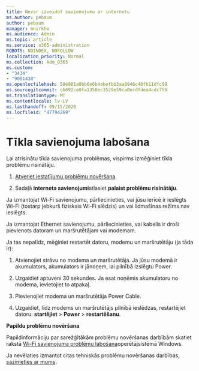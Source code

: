```yaml
---
title: Nevar izveidot savienojumu ar internetu
ms.author: pebaum
author: pebaum
manager: mnirkhe
ms.audience: Admin
ms.topic: article
ms.service: o365-administration
ROBOTS: NOINDEX, NOFOLLOW
localization_priority: Normal
ms.collection: Adm_O365
ms.custom:
- "3434"
- "9001438"
ms.openlocfilehash: 50e901a0bb6e6b4abefbb3aa8946c40fb11dfc99
ms.sourcegitcommit: c6692ce0fa1358ec3529e59ca0ecdfdea4cdc759
ms.translationtype: MT
ms.contentlocale: lv-LV
ms.lasthandoff: 09/15/2020
ms.locfileid: "47794269"
---
```

# <a name="fix-network-connection"></a>Tīkla savienojuma labošana

Lai atrisinātu tīkla savienojuma problēmas, vispirms izmēģiniet tīkla problēmu risinātāju. 

1. [Atveriet iestatījumu problēmu novēršana](ms-settings:troubleshoot).

2. Sadaļā **interneta savienojumi**atlasiet **palaist problēmu risinātāju**.

Ja izmantojat Wi-Fi savienojumu, pārliecinieties, vai jūsu ierīcē ir ieslēgts Wi-Fi (tostarp jebkurš fiziskais Wi-Fi slēdzis) un vai lidmašīnas režīms nav ieslēgts.

Ja izmantojat Ethernet savienojumu, pārliecinieties, vai kabelis ir droši pievienots datoram un maršrutētājam vai modemam.

Ja tas nepalīdz, mēģiniet restartēt datoru, modemu un maršrutētāju (ja tāda ir):

1. Atvienojiet strāvu no modema un maršrutētāja. Ja jūsu modemā ir akumulators, akumulators ir jānoņem, lai pilnībā izslēgtu Power.

2. Uzgaidiet aptuveni 30 sekundes. Ja esat noņēmis akumulatoru no modema, ievietojiet to atpakaļ.

3. Pievienojiet modema un maršrutētāja Power Cable.

4. Uzgaidiet, līdz modems un maršrutētājs pilnībā ieslēdzas, restartējiet datoru: **startējiet**  >  **Power**  >  **restartēšanu**.

**Papildu problēmu novēršana**

Papildinformāciju par sarežģītākām problēmu novēršanas darbībām skatiet rakstā [Wi-Fi savienojuma problēmu labošana](https://support.microsoft.com/help/10741?ocid=SMC10741%2F)operētājsistēmā Windows. 

Ja nevēlaties izmantot citas tehniskās problēmu novēršanas darbības, [sazinieties ar mums](https://support.microsoft.com/contactus).
